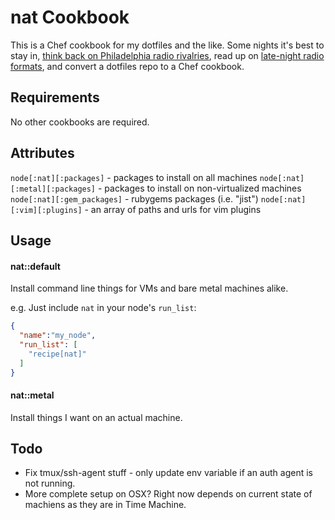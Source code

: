 nat Cookbook
============
This is a Chef cookbook for my dotfiles and the like.  Some nights it's best to stay in, [think back on Philadelphia radio rivalries](http://articles.philly.com/1992-05-04/news/26014014_1_wwfm-society-hill-towers-new-classical-station), read up on [late-night radio formats](http://en.wikipedia.org/wiki/Quiet_storm), and convert a dotfiles repo to a Chef cookbook.

Requirements
------------
No other cookbooks are required.

Attributes
----------

`node[:nat][:packages]` - packages to install on all machines
`node[:nat][:metal][:packages]` - packages to install on non-virtualized
machines
`node[:nat][:gem_packages]` - rubygems packages (i.e. "jist")
`node[:nat][:vim][:plugins]` - an array of paths and urls for vim plugins


Usage
-----
#### nat::default

Install command line things for VMs and bare metal machines alike.

e.g.
Just include `nat` in your node's `run_list`:

```json
{
  "name":"my_node",
  "run_list": [
    "recipe[nat]"
  ]
}
```

#### nat::metal

Install things I want on an actual machine.


Todo
----

* Fix tmux/ssh-agent stuff - only update env variable if an auth agent is not
  running.
* More complete setup on OSX?  Right now depends on current state of machiens as
  they are in Time Machine.
